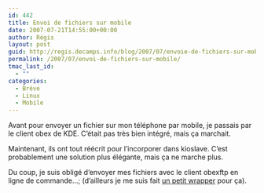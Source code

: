 ```yaml
---
id: 442
title: Envoi de fichiers sur mobile
date: 2007-07-21T14:55:00+00:00
author: Régis
layout: post
guid: http://regis.decamps.info/blog/2007/07/envoie-de-fichiers-sur-mobile/
permalink: /2007/07/envoi-de-fichiers-sur-mobile/
tmac_last_id:
  - ""
categories:
  - Brève
  - Linux
  - Mobile
---
```

Avant pour envoyer un fichier sur mon téléphone par mobile, je passais par le client obex de KDE. C’était pas très bien intégré, mais ça marchait.

Maintenant, ils ont tout réécrit pour l’incorporer dans kioslave. C’est probablement une solution plus élégante, mais ça ne marche plus.

Du coup, je suis obligé d’envoyer mes fichiers avec le client obexftp en ligne de commande…; (d’ailleurs je me suis fait [un petit wrapper](http://shellutils.googlecode.com/svn/trunk/send2bt.sh) pour ça).
